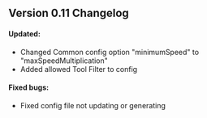 ## Version 0.11 Changelog
#### Updated:
* Changed Common config option "minimumSpeed" to "maxSpeedMultiplication"
* Added allowed Tool Filter to config

#### Fixed bugs:
* Fixed config file not updating or generating

